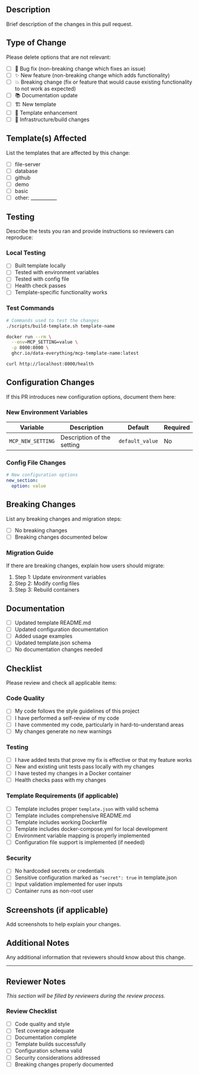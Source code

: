 ## Description

Brief description of the changes in this pull request.

## Type of Change

Please delete options that are not relevant:

- [ ] 🐛 Bug fix (non-breaking change which fixes an issue)
- [ ] ✨ New feature (non-breaking change which adds functionality)
- [ ] 💥 Breaking change (fix or feature that would cause existing functionality to not work as expected)
- [ ] 📚 Documentation update
- [ ] 🏗️ New template
- [ ] 🔧 Template enhancement
- [ ] 🚀 Infrastructure/build changes

## Template(s) Affected

List the templates that are affected by this change:

- [ ] file-server
- [ ] database
- [ ] github
- [ ] demo
- [ ] basic
- [ ] other: ___________

## Testing

Describe the tests you ran and provide instructions so reviewers can reproduce:

### Local Testing

- [ ] Built template locally
- [ ] Tested with environment variables
- [ ] Tested with config file
- [ ] Health check passes
- [ ] Template-specific functionality works

### Test Commands

```bash
# Commands used to test the changes
./scripts/build-template.sh template-name

docker run --rm \
  --env=MCP_SETTING=value \
  -p 8000:8000 \
  ghcr.io/data-everything/mcp-template-name:latest

curl http://localhost:8000/health
```

## Configuration Changes

If this PR introduces new configuration options, document them here:

### New Environment Variables

| Variable | Description | Default | Required |
|----------|-------------|---------|----------|
| `MCP_NEW_SETTING` | Description of the setting | `default_value` | No |

### Config File Changes

```yaml
# New configuration options
new_section:
  option: value
```

## Breaking Changes

List any breaking changes and migration steps:

- [ ] No breaking changes
- [ ] Breaking changes documented below

### Migration Guide

If there are breaking changes, explain how users should migrate:

1. Step 1: Update environment variables
2. Step 2: Modify config files
3. Step 3: Rebuild containers

## Documentation

- [ ] Updated template README.md
- [ ] Updated configuration documentation
- [ ] Added usage examples
- [ ] Updated template.json schema
- [ ] No documentation changes needed

## Checklist

Please review and check all applicable items:

### Code Quality
- [ ] My code follows the style guidelines of this project
- [ ] I have performed a self-review of my code
- [ ] I have commented my code, particularly in hard-to-understand areas
- [ ] My changes generate no new warnings

### Testing
- [ ] I have added tests that prove my fix is effective or that my feature works
- [ ] New and existing unit tests pass locally with my changes
- [ ] I have tested my changes in a Docker container
- [ ] Health checks pass with my changes

### Template Requirements (if applicable)
- [ ] Template includes proper `template.json` with valid schema
- [ ] Template includes comprehensive README.md
- [ ] Template includes working Dockerfile
- [ ] Template includes docker-compose.yml for local development
- [ ] Environment variable mapping is properly implemented
- [ ] Configuration file support is implemented (if needed)

### Security
- [ ] No hardcoded secrets or credentials
- [ ] Sensitive configuration marked as `"secret": true` in template.json
- [ ] Input validation implemented for user inputs
- [ ] Container runs as non-root user

## Screenshots (if applicable)

Add screenshots to help explain your changes.

## Additional Notes

Any additional information that reviewers should know about this change.

---

## Reviewer Notes

*This section will be filled by reviewers during the review process.*

### Review Checklist
- [ ] Code quality and style
- [ ] Test coverage adequate
- [ ] Documentation complete
- [ ] Template builds successfully
- [ ] Configuration schema valid
- [ ] Security considerations addressed
- [ ] Breaking changes properly documented
